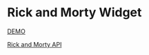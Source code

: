 # Rick and Morty Widget

[DEMO](https://rknmorty.web.app/)

[Rick and Morty API](https://rickandmortyapi.com/)
